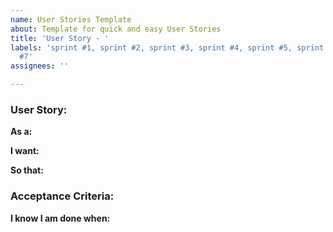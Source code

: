 ```yaml
---
name: User Stories Template
about: Template for quick and easy User Stories
title: 'User Story - '
labels: 'sprint #1, sprint #2, sprint #3, sprint #4, sprint #5, sprint #6, sprint
  #7'
assignees: ''

---
```


### User Story:
**As a:**

**I want:**

**So that:**

### Acceptance Criteria:
**I know I am done when:**
